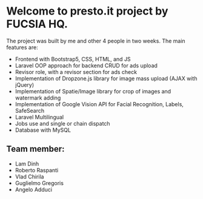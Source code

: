# Welcome to presto.it project by FUCSIA HQ. 
The project was built by me and other 4 people in two weeks. The main features are:
* Frontend with Bootstrap5, CSS, HTML, and JS
* Laravel OOP approach for backend CRUD for ads upload
* Revisor role, with a revisor section for ads check
* Implementation of Dropzone.js library for image mass upload (AJAX with jQuery)
* Implementation of Spatie/Image library for crop of images and watermark adding
* Implementation of Google Vision API for Facial Recognition, Labels, SafeSearch
* Laravel Multilingual
* Jobs use and single or chain dispatch
* Database with MySQL

## Team member: 
* Lam Dinh
* Roberto Raspanti
* Vlad Chirila
* Guglielmo Gregoris
* Angelo Adduci

